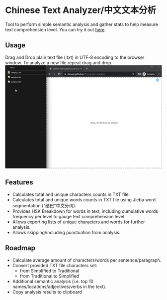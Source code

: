 # Chinese Text Analyzer/中文文本分析
Tool to perform simple semantic analysis and gather stats to help measure text comprehension level.
You can try it out [here](https://dimusic.github.io/chinese-text-analyzer/).
## Usage
Drag and Drop plain text file (.txt) in UTF-8 encoding to the browser window. To analyze a new file repeat drag and drop.
![usage demo](text_analyzer.gif)
## Features
* Calculates total and unique characters counts in TXT file.
* Calculates total and unique words counts in TXT file using Jieba word segmentation (“结巴”中文分词).
* Provides HSK Breakdown for words in text, including cumulative words frequency per level to gauge text comprehension level.
* Allows exporting lists of unique characters and words for further analysis.
* Allows skipping/including punctuation from analysis.
## Roadmap
* Calculate average amount of characters/words per sentence/paragraph.
* Convert provided TXT file characters set:
  * from Simplified  to Traditional 
  * from Traditional to Simplified
* Additional semantic analysis (i.e. top 10 names/locations/adjectives/verbs in the text).
* Copy analysis results to clipboard
